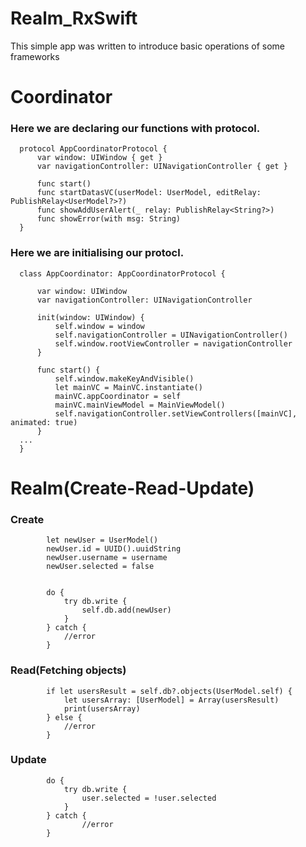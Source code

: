 # Realm_RxSwift
This simple app was written to introduce basic operations of some frameworks


# Coordinator
### Here we are declaring our functions with protocol.

      protocol AppCoordinatorProtocol {
          var window: UIWindow { get }
          var navigationController: UINavigationController { get }

          func start()
          func startDatasVC(userModel: UserModel, editRelay: PublishRelay<UserModel?>?)
          func showAddUserAlert(_ relay: PublishRelay<String?>)
          func showError(with msg: String)
      }
      
### Here we are initialising our protocl.

      class AppCoordinator: AppCoordinatorProtocol {

          var window: UIWindow
          var navigationController: UINavigationController

          init(window: UIWindow) {
              self.window = window
              self.navigationController = UINavigationController()
              self.window.rootViewController = navigationController
          }

          func start() {
              self.window.makeKeyAndVisible()
              let mainVC = MainVC.instantiate()
              mainVC.appCoordinator = self
              mainVC.mainViewModel = MainViewModel()
              self.navigationController.setViewControllers([mainVC], animated: true)
          }
      ...
      }



# Realm(Create-Read-Update)

### Create
            let newUser = UserModel()
            newUser.id = UUID().uuidString
            newUser.username = username
            newUser.selected = false

            
            do {
                try db.write {
                    self.db.add(newUser)
                }
            } catch {
                //error
            }
            
### Read(Fetching objects)
      
            if let usersResult = self.db?.objects(UserModel.self) {
                let usersArray: [UserModel] = Array(usersResult)
                print(usersArray)
            } else {
                //error
            }
      
### Update

            do {
                try db.write {
                    user.selected = !user.selected
                }
            } catch {
                    //error    
            }

